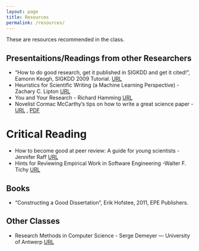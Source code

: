 ```yaml
---
layout: page
title: Resources
permalink: /resources/
---
```


These are resources recommended in the class.

## Presentaitions/Readings from other Researchers

* “How to do good research, get it published in SIGKDD and get it cited!”, Eamonn Keogh,  SIGKDD 2009 Tutorial. [URL](http://www.cs.ucr.edu/~eamonn/Keogh_SIGKDD09_tutorial.pdf)
* Heuristics for Scientific Writing (a Machine Learning Perspective) - Zachary C. Lipton [URL](http://approximatelycorrect.com/2018/01/29/heuristics-technical-scientific-writing-machine-learning-perspective/)
* You and Your Research - Richard Hamming [URL](https://john.cs.olemiss.edu/~hcc/researchMethods/notes/hamming.pdf)
* Novelist Cormac McCarthy’s tips on how to write a great science paper - [URL](https://www.nature.com/articles/d41586-019-02918-5) , [PDF](https://github.com/dsfsi/mit809/raw/master/_pages/how_to_write_paper.pdf)

# Critical Reading

* How to become good at peer review: A guide for young scientists -Jennifer Raff [URL](https://violentmetaphors.com/2013/12/13/how-to-become-good-at-peer-review-a-guide-for-young-scientists/)
* Hints for Reviewing Empirical Work in Software Engineering -Walter F. Tichy [URL](https://link.springer.com/article/10.1023%2FA%3A1009844119158?LI=true)

## Books

* “Constructing a Good Dissertation”, Erik Hofstee, 2011, EPE Publishers.

## Other Classes

* Research Methods in Computer Science - Serge Demeyer — University of Antwerp [URL](http://win.ua.ac.be/~sdemey/Tutorial_ResearchMethods/ResearchMethds01_MethodsOvervw.pdf)
